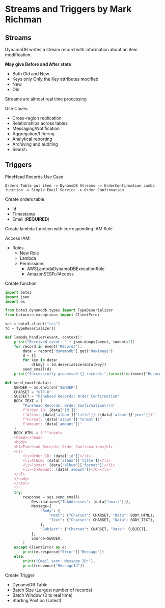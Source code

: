 # Streams and Triggers by Mark Richman

## Streams

DynamoDB writes a stream record with information about an item modification.

**May give Before and After state**

* Both Old and New
* Keys only Only the Key attributes modified
* New
* Old

Streams are almost real time processing

Use Cases:
* Cross-region replication
* Relationships across tables
* Messaging/Notification
* Aggregation/filtering
* Analytical reporting
* Archiving and auditing
* Search

## Triggers

PineHead Records Use Case

`Orders Table put item -> DynamoDB Streams -> OrderConfirmation Lamba function -> Simple Email Service -> Order Confirmation`

Create orders table

* Id
* Timestamp
* Email (**REQUIRED**)

Create lambda function with corresponding IAM Role

Access IAM:

* Roles
    * New Role
    * Lambda
    * Permissions
        * AWSLambdaDynamoDBExecutionRole
        * AmazonSESFullAccess

Create function

```python
import boto3
import json
import os

from boto3.dynamodb.types import TypeDeserializer
from botocore.exceptions import ClientError

ses = boto3.client("ses")
td = TypeDeserializer()

def lambda_handler(event, context):
    print("Received event: " + json.dumps(event, indent=2))
    for record in event["Records"]:
        data = record["dynamodb"].get("NewImage")
        d = {}
        for key in data:
            d[key] = td.deserialize(data[key])
        send_email(d)
    print("Successfully processed {} records.".format(len(event["Records"])))

def send_email(data):
    SENDER = os.environ["SENDER"]
    CHARSET = "UTF-8"
    SUBJECT = "Pinehead Records: Order Confirmation"
    BODY_TEXT = (
        "Pinehead Records: Order Confirmation\r\n"
        f"Order ID: {data['id']}"
        f"Album: {data['album']['title']} ({data['album']['year']})"
        f"Format: {data['album']['format']}"
        f"Amount: {data['amount']}"
    )
    BODY_HTML = f"""<html>
    <head></head>
    <body>
    <h1>Pinehead Records: Order Confirmation</h1>
    <ul>
        <li>Order ID: {data['id']}</li>
        <li>Album: {data['album']['title']}</li>
        <li>Format: {data['album']['format']}</li>
        <li><b>Amount: {data['amount']}</b></li>
    </ul>
    </body>
    </html>
    """
    try:
        response = ses.send_email(
            Destination={"ToAddresses": [data["email"]]},
            Message={
                "Body": {
                    "Html": {"Charset": CHARSET, "Data": BODY_HTML},
                    "Text": {"Charset": CHARSET, "Data": BODY_TEXT},
                },
                "Subject": {"Charset": CHARSET, "Data": SUBJECT},
            },
            Source=SENDER,
        )
    except ClientError as e:
        print(e.response["Error"]["Message"])
    else:
        print("Email sent! Message ID:"),
        print(response["MessageId"])
```

Create Trigger

* DynamoDB Table
* Batch Size (Largest number of records)
* Batch Window (0 to real time)
* Starting Postion (Latest)
